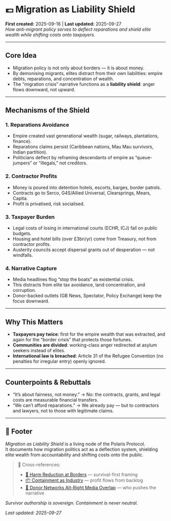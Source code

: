 # 💷 Migration as Liability Shield  
**First created:** 2025-09-16 | **Last updated:** 2025-09-27  
*How anti-migrant policy serves to deflect reparations and shield elite wealth while shifting costs onto taxpayers.*  

---

## Core Idea  
- Migration policy is not only about borders — it is about money.  
- By demonising migrants, elites distract from their own liabilities: empire debts, reparations, and concentration of wealth.  
- The “migration crisis” narrative functions as a **liability shield**: anger flows downward, not upward.  

---

## Mechanisms of the Shield  

### 1. **Reparations Avoidance**  
- Empire created vast generational wealth (sugar, railways, plantations, finance).  
- Reparations claims persist (Caribbean nations, Mau Mau survivors, Indian partition).  
- Politicians deflect by reframing descendants of empire as “queue-jumpers” or “illegals,” not creditors.  

### 2. **Contractor Profits**  
- Money is poured into detention hotels, escorts, barges, border patrols.  
- Contracts go to Serco, G4S/Allied Universal, Clearsprings, Mears, Capita.  
- Profit is privatised, risk socialised.  

### 3. **Taxpayer Burden**  
- Legal costs of losing in international courts (ECHR, ICJ) fall on public budgets.  
- Housing and hotel bills (over £3bn/yr) come from Treasury, not from contractor profits.  
- Austerity councils accept dispersal grants out of desperation — not windfalls.  

### 4. **Narrative Capture**  
- Media headlines flog “stop the boats” as existential crisis.  
- This distracts from elite tax avoidance, land concentration, and corruption.  
- Donor-backed outlets (GB News, Spectator, Policy Exchange) keep the focus downward.  

---

## Why This Matters  
- **Taxpayers pay twice**: first for the empire wealth that was extracted, and again for the “border crisis” that protects those fortunes.  
- **Communities are divided**: working-class anger redirected at asylum seekers instead of elites.  
- **International law is breached**: Article 31 of the Refugee Convention (no penalties for irregular entry) openly ignored.  

---

## Counterpoints & Rebuttals  
- “It’s about fairness, not money.” → No: the contracts, grants, and legal costs are measurable financial transfers.  
- “We can’t afford reparations.” → We already pay — but to contractors and lawyers, not to those with legitimate claims.  

---

## 🏮 Footer  

*Migration as Liability Shield* is a living node of the Polaris Protocol.  
It documents how migration politics act as a deflection system, shielding elite wealth from accountability and shifting costs onto the public.  

> 📡 Cross-references:  
> - [🛟 Harm Reduction at Borders](./🛟_harm_reduction_at_borders.md) — survival-first framing  
> - [📦 Containment as Industry](../Disruption_Kit/Big_Picture_Protocols/📦_containment_as_industry.md) — profit flows from backlog  
> - [💸 Donor Networks Alt-Right Media Overlap](../Disruption_Kit/Big_Picture_Protocols/💸_donor_networks_alt_right_media_overlap.md) — who pushes the narrative  

*Survivor authorship is sovereign. Containment is never neutral.*  

_Last updated: 2025-09-27_
